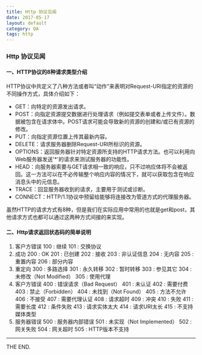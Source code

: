 ```yaml
---
title: Http 协议见闻
date: 2017-05-17
layout: default
category: QA
tags: http
---
```


### Http 协议见闻

#### 一、HTTP协议的8种请求类型介绍

HTTP协议中共定义了八种方法或者叫“动作”来表明对Request-URI指定的资源的不同操作方式，具体介绍如下： 

- GET：向特定的资源发出请求。 
- POST：向指定资源提交数据进行处理请求（例如提交表单或者上传文件）。数据被包含在请求体中。POST请求可能会导致新的资源的创建和/或已有资源的修改。 
- PUT：向指定资源位置上传其最新内容。 
- DELETE：请求服务器删除Request-URI所标识的资源。 
- OPTIONS：返回服务器针对特定资源所支持的HTTP请求方法。也可以利用向Web服务器发送'*'的请求来测试服务器的功能性。 
- HEAD：向服务器索要与GET请求相一致的响应，只不过响应体将不会被返回。这一方法可以在不必传输整个响应内容的情况下，就可以获取包含在响应消息头中的元信息。 
- TRACE：回显服务器收到的请求，主要用于测试或诊断。 
- CONNECT：HTTP/1.1协议中预留给能够将连接改为管道方式的代理服务器。

虽然HTTP的请求方式有8种，但是我们在实际应用中常用的也就是get和post，其他请求方式也都可以通过这两种方式间接的来实现。
   
#### 二、Http请求返回状态码的简单说明

1. 客户方错误 
100 : 继续 
101 : 交换协议 
2. 成功 
200 : OK 
201 : 已创建 
202 : 接收 
203 : 非认证信息 
204 : 无内容 
205 : 重置内容 
206 : 部分内容 
3. 重定向 
300 : 多路选择 
301 : 永久转移 
302 :  暂时转移 
303 : 参见其它 
304 : 未修改（Not Modified） 
305 : 使用代理 
4. 客户方错误 
400 : 错误请求（Bad Request） 
401 : 未认证 
402 : 需要付费 
403 : 禁止（Forbidden） 
404 : 未找到（Not Found） 
405 : 方法不允许 
406 : 不接受 
407 : 需要代理认证 
408 : 请求超时 
409 : 冲突 
410 : 失败 
411 : 需要长度 
412 : 条件失败 
413 : 请求实体太大 
414 : 请求URI太长 
415 : 不支持媒体类型 
5. 服务器错误 
500 : 服务器内部错误 
501 : 未实现（Not Implemented） 
502 : 网关失败 
504 : 网关超时 
505 : HTTP版本不支持 

- - -

THE END.
